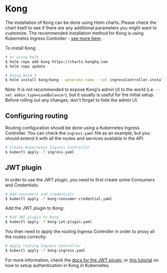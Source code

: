 # Kong

The installation of Kong can be done using Helm charts. Please check the chart itself to see if there are any additional parameters you might want to customize. The recommended installation method for Kong is using Kubernetes Ingress Controller - [see more here](https://github.com/Kong/kubernetes-ingress-controller#get-started).

To install Kong:

```bash
# or using Helm
$ helm repo add kong https://charts.konghq.com
$ helm repo update

# Using Helm 3
$ helm install kong/kong --generate-name --set ingressController.installCRDs=false --set ingressController.enabled=true --set admin.type=LoadBalancer --set proxy.type=LoadBalancer
```

Note: It is not recommended to expose Kong's admin UI to the world (i.e. `--set admin.type=LoadBalancer`), but it usually is useful for the initial setup. Before rolling out any changes, don't forget to hide the admin UI.

## Configuring routing

Routing configuration should be done using a Kubernetes Ingress Controller. You can check the `ingress.yaml` file as an example, but you should extend it with all the routes and services available in the API.

```bash
# Create Kubernetes Ingress Controller
$ kubectl apply -f ingress.yaml
```

## JWT plugin

In order to use the JWT plugin, you need to first create some Consumers and Credentials:

```bash
# Add consumers and credentials
$ kubectl apply -f kong-consumer-credential.yaml
```

Add the JWT plugin to Kong:

```bash
# Add JWT plugin to Kong
$ kubectl apply -f kong-jwt-plugin.yaml
```

You then need to apply the routing Ingress Controller in order to proxy all the routes correctly:

```bash
# Apply routing Ingress Controller
$ kubectl apply -f kong-ingress.yaml
```

For more information, check the [docs for the JWT plugin](https://docs.konghq.com/hub/kong-inc/jwt/), or [this tutorial](https://blog.baeke.info/2019/06/15/api-management-with-kong-ingress-controller-on-kubernetes/) on how to setup authentication in Kong in Kubernetes.

